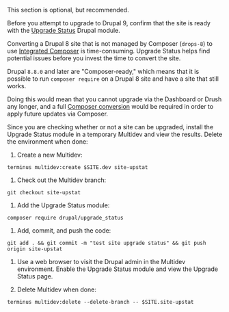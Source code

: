 This section is optional, but recommended.

Before you attempt to upgrade to Drupal 9, confirm that the site is ready with the [Upgrade Status](https://www.drupal.org/project/upgrade_status) Drupal module.

Converting a Drupal 8 site that is not managed by Composer (`drops-8`) to use [Integrated Composer](/integrated-composer) is time-consuming. Upgrade Status helps find potential issues before you invest the time to convert the site.

<Accordion title="Test Drupal Upgrade Status in a Temporary Multidev" id="drupal-upgrade-status" icon="lightbulb">

Drupal `8.8.0` and later are "Composer-ready," which means that it is possible to run `composer require` on a Drupal 8 site and have a site that still works.

Doing this would mean that you cannot upgrade via the Dashboard or Drush any longer, and a full [Composer conversion](/guides/composer-convert) would be required in order to apply future updates via Composer.

Since you are checking whether or not a site can be upgraded, install the Upgrade Status module in a temporary Multidev and view the results. Delete the environment when done:

1. Create a new Multidev:

  ```bash{promptUser: user}
  terminus multidev:create $SITE.dev site-upstat
  ```

1. Check out the Multidev branch:

  ```bash{promptUser: user}
  git checkout site-upstat
  ```

1. Add the Upgrade Status module:

  ```bash{promptUser: user}
  composer require drupal/upgrade_status
  ```

1. Add, commit, and push the code:

  ```bash{promptUser: user}
  git add . && git commit -m "test site upgrade status" && git push origin site-upstat
  ```

1. Use a web browser to visit the Drupal admin in the Multidev environment. Enable the Upgrade Status module and view the Upgrade Status page.

1. Delete Multidev when done:

  ```bash{promptUser: user}
  terminus multidev:delete --delete-branch -- $SITE.site-upstat
  ```

</Accordion>
